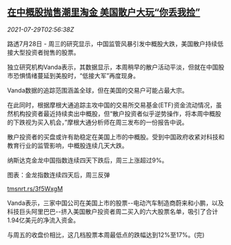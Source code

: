 <!--1627527662000-->
[在中概股抛售潮里淘金 美国散户大玩“你丢我捡”](https://cn.reuters.com/article/us-retail-investors-chinese-stocks-0729-idCNKBS2EZ07Y)
------

<div><i>2021-07-29T02:56:38Z</i></div><p>路透7月28日 - 周三的研究显示，中国监管风暴引发中概股大跌，美国散户持续低接大型投资者抛售的股票。</p><p>独立研究机构Vanda表示，其数据显示，本周稍早的散户活动平淡，但就在中国股市恐惧情绪蔓延到美股时，“低接大军”再度现身。</p><p>Vanda数据的追踪范围涵盖全球，但在美国的交易户可能占最大宗。</p><p>在此同时，根据摩根大通追踪主攻中国的交易所交易基金(ETF)资金流动情况，虽然机构投资者最近持续卖出中概股，但“散户投资者似乎逆势操作，将本周中概股的下跌视为买入机会，”摩根大通分析师在周三发布的一份报告中说。</p><p>散户投资者的买盘或许有助稳定在美国上市的中概股。受到中国政府收紧对科技和教育行业的监管影响，中概股连续几天大跌。</p><p>纳斯达克金龙中国指数连续四天下跌后，周三上涨超过9%。</p><p>图表：金龙指数连续四天后，周三反弹</p><p><a href="https://tmsnrt.rs/3f5WxgM">tmsnrt.rs/3f5WxgM</a></p><p>Vanda表示，三家中国公司在美国上市的股票--电动汽车制造商蔚来和小鹏，以及科技巨头阿里巴巴--挤入美国散户投资者周二买入的六大股票名单，吸引了合计1.94亿美元的净流入资金。</p><p>与周五的收盘价相比，这几档股票本周最低点的跌幅达到12%至17%。(完)</p>
